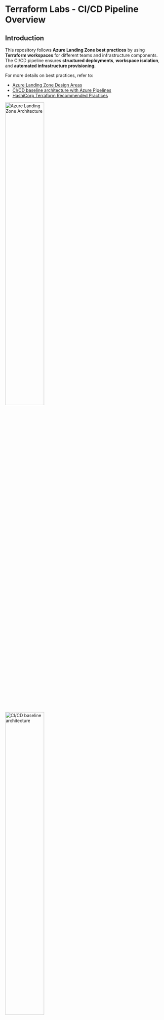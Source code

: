 # Terraform Labs - CI/CD Pipeline Overview

## Introduction
This repository follows **Azure Landing Zone best practices** by using **Terraform workspaces** for different teams and infrastructure components. The CI/CD pipeline ensures **structured deployments**, **workspace isolation**, and **automated infrastructure provisioning**.

For more details on best practices, refer to:
- [Azure Landing Zone Design Areas](https://learn.microsoft.com/en-us/azure/cloud-adoption-framework/ready/landing-zone/design-areas)
- [CI/CD baseline architecture with Azure Pipelines](https://learn.microsoft.com/en-us/azure/devops/pipelines/architectures/devops-pipelines-baseline-architecture?view=azure-devops)
- [HashiCorp Terraform Recommended Practices](https://developer.hashicorp.com/terraform/cloud-docs/recommended-practices/part3.3)

<p align="left">
  <a href="https://learn.microsoft.com/en-us/azure/cloud-adoption-framework/ready/landing-zone/design-areas" target="_blank">
    <img src="https://learn.microsoft.com/en-us/azure/cloud-adoption-framework/ready/enterprise-scale/media/azure-landing-zone-architecture-diagram-hub-spoke.svg" width="50%" alt="Azure Landing Zone Architecture">
  </a>
</p>

<p align="left">
  <a href="https://learn.microsoft.com/en-us/azure/devops/pipelines/architectures/devops-pipelines-baseline-architecture?view=azure-devops" target="_blank">
    <img src="https://learn.microsoft.com/en-us/azure/devops/pipelines/architectures/media/azure-devops-ci-cd-architecture.svg?view=azure-devops" width="50%" alt="CI/CD baseline architecture">
  </a>
</p>

## Repository Structure
```plaintext
terraform-labs-main/
|-- apps/
|   |-- appmulti/  # Workspace for appmulti team
|   |-- appsingle/  # Workspace for appsingle team
|
|-- azure-lab/
|   |-- compute/   # Workspace for compute team
|   |-- networking/  # Workspace for networking team
|   |-- security/   # Workspace for security team
|   |-- storage/    # Workspace for storage team
|
|-- pipelines/
|   |-- app-multi-ci.yml
|   |-- compute-ci.yml
|   |-- networking-ci.yml
|
|-- modules/
```

## How This Uses Azure Landing Zone Best Practices
This Terraform structure aligns with **Microsoft's Cloud Adoption Framework**:
- **Subscription Segmentation** → Workloads are split across different **Azure Landing Zone subscriptions**.
- **Workspaces per Team** → Each team folder is a **Terraform workspace**, isolating infrastructure.
- **Networking & Security** → Uses **Hub-Spoke VNet Peering, ExpressRoute, VPNs, and Firewalls**.
- **RBAC & Policies** → Access is **restricted per team**, following **least privilege principles**.
- **Logging & Cost Management** → **Azure Monitor & Log Analytics** centralize operations.

### **Subscription Breakdown**
| Subscription Type | Purpose |
|-------------------|---------|
| **Management** | Centralized logging, monitoring, and security (Azure Monitor, Defender for Cloud). |
| **Identity** | Manages Microsoft Entra ID, DNS, and IAM roles. |
| **Connectivity** | Hosts networking (VNet Peering, ExpressRoute, VPN Gateways, Firewalls). |
| **Landing Zones** | Hosts applications, databases, compute, and storage. |
| **Sandbox** | Used for POC/testing environments. |

## CI/CD Flow
1. **User makes a change** in their respective team folder and commits to the repository.
2. The **CI (Continuous Integration) pipeline** is triggered:
   - Copies Terraform files for the **specific team workspace**.
   - Packages files into an **artifact**.
   - Publishes the artifact for deployment.
3. The **CD (Continuous Deployment) pipeline** runs after CI:
   - **Initializes Terraform** (`terraform init`).
   - **Plans infrastructure changes** (`terraform plan`).
   - **Applies changes** (`terraform apply`, if approved).

## Pipeline Execution
### CI Pipeline - Builds Terraform Artifacts
```yaml
stages:
  - stage: Build
    displayName: 'Build Stage'
    jobs:
      - job: Build
        steps:
          - checkout: self
          - task: CopyFiles@2
            inputs:
              SourceFolder: '$(Build.SourcesDirectory)/azure/$(team)'
              TargetFolder: '$(Build.ArtifactStagingDirectory)/$(artifactName)/azure/$(team)'
          - task: PublishBuildArtifacts
            inputs:
              path: '$(Build.ArtifactStagingDirectory)'
              artifact: '$(artifactName)'
```

### CD Pipeline - Deploys Terraform Configurations
```yaml
stages:
  - stage: TerraformPlan
    displayName: "Terraform Plan"
    jobs:
      - deployment: Terraform_Plan
        steps:
          - task: TerraformCLI@0
            inputs:
              command: 'init'
              workingDirectory: '$(Pipeline.Workspace)/$(artifactName)'
          - task: TerraformCLI@0
            inputs:
              command: 'plan'
              workingDirectory: '$(Pipeline.Workspace)/$(artifactName)'
  - stage: TerraformApply
    displayName: "Terraform Apply"
    jobs:
      - deployment: Terraform_Apply
        steps:
          - task: TerraformCLI@0
            inputs:
              command: 'apply'
              workingDirectory: '$(Pipeline.Workspace)/$(artifactName)'
```

## Summary
- **Each team folder is a Terraform workspace**, aligning with **Azure Landing Zone designs**.
- **Subscriptions are segmented** to separate management, identity, networking, and workloads.
- **CI/CD follows best practices**, ensuring controlled and structured deployments.
- **Networking & Security** are enforced using **Azure Firewall, VPNs, and VNet Peering**.
- **Logging & Cost Management** are centralized with **Azure Monitor & Log Analytics**.

For more details, check out:
- [Azure Landing Zone Design Areas](https://learn.microsoft.com/en-us/azure/cloud-adoption-framework/ready/landing-zone/design-areas)
- [HashiCorp Terraform Recommended Practices](https://developer.hashicorp.com/terraform/cloud-docs/recommended-practices/part3.3)

This setup ensures **scalability, security, and automation**, following **Microsoft’s Cloud Adoption Framework** for Terraform-based infrastructure.